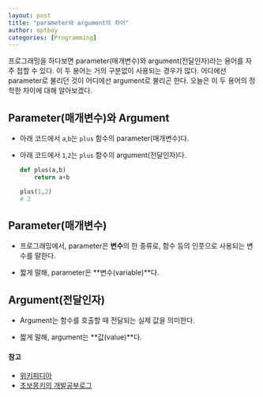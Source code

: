 ```yaml
---
layout: post
title: "parameter와 argument의 차이"
author: optboy
categories: [Programming]
---
```


프로그래밍을 하다보면 parameter(매개변수)와 argument(전달인자)라는 용어를 자주 접할 수 있다. 이 두 용어는 거의 구분없이 사용되는 경우가 많다. 어디에선 parameter로 불리던 것이 어디에선 argument로 불리곤 한다. 오늘은 이 두 용어의 정학한 차이에 대해 알아보겠다.

## Parameter(매개변수)와 Argument
- 아래 코드에서 `a`,`b`는 `plus` 함수의 parameter(매개변수)다.  
  
- 아래 코드에서 `1`,`2`는 `plus` 함수의 argument(전달인자)다.
  
    ```python
    def plus(a,b)
        return a+b

    plus(1,2)
    # 3
    ```

## Parameter(매개변수)
- 프로그래밍에서, parameter은 **변수**의 한 종류로, 함수 등의 인풋으로 사용되는 변수를 말한다.  
  
- 짧게 말해, parameter은 **변수(variable)**다.
  
## Argument(전달인자)
- Argument는 함수를 호출할 때 전달되는 실제 값을 의미한다.  
  
- 짧게 말해, argument는 **값(value)**다.

#### 참고
- [위키피디아](https://ko.wikipedia.org/wiki/%EB%A7%A4%EA%B0%9C%EB%B3%80%EC%88%98_(%EC%BB%B4%ED%93%A8%ED%84%B0_%ED%94%84%EB%A1%9C%EA%B7%B8%EB%9E%98%EB%B0%8D)#%EB%A7%A4%EA%B0%9C%EB%B3%80%EC%88%98%EC%99%80_%EC%A0%84%EB%8B%AC%EC%9D%B8%EC%9E%90)
- [초보몽키의 개발공부로그](https://wayhome25.github.io/etc/2017/12/31/parameter-argument/)
  
    
